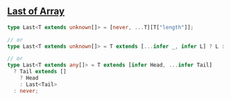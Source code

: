 ## [Last of Array](https://github.com/type-challenges/type-challenges/blob/main/questions/00015-medium-last/README.md)

<!-- notecardId: 1739479084132 -->

```ts
type Last<T extends unknown[]> = [never, ...T][T["length"]];

// or
type Last<T extends unknown[]> = T extends [...infer _, infer L] ? L : never;

// or
type Last<T extends any[]> = T extends [infer Head, ...infer Tail]
  ? Tail extends []
    ? Head
    : Last<Tail>
  : never;
```
